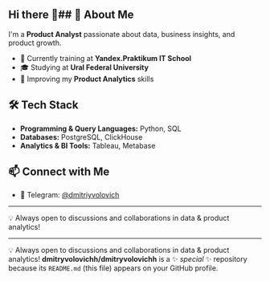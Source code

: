 ## Hi there 👋## 🚀 About Me
I'm a **Product Analyst** passionate about data, business insights, and product growth.

- 🔭 Currently training at **Yandex.Praktikum IT School**
- 🎓 Studying at **Ural Federal University**
- 🤖 Improving my **Product Analytics** skills

## 🛠️ Tech Stack

- **Programming & Query Languages:** Python, SQL  
- **Databases:** PostgreSQL, ClickHouse  
- **Analytics & BI Tools:** Tableau, Metabase  

## 📫 Connect with Me
- 💬 Telegram: [@dmitriyvolovich](https://t.me/dmitriyvolovich)

---

💡 Always open to discussions and collaborations in data & product analytics!


---

💡 Always open to discussions and collaborations in data & product analytics!
**dmitryvolovichh/dmitryvolovichh** is a ✨ _special_ ✨ repository because its `README.md` (this file) appears on your GitHub profile.


